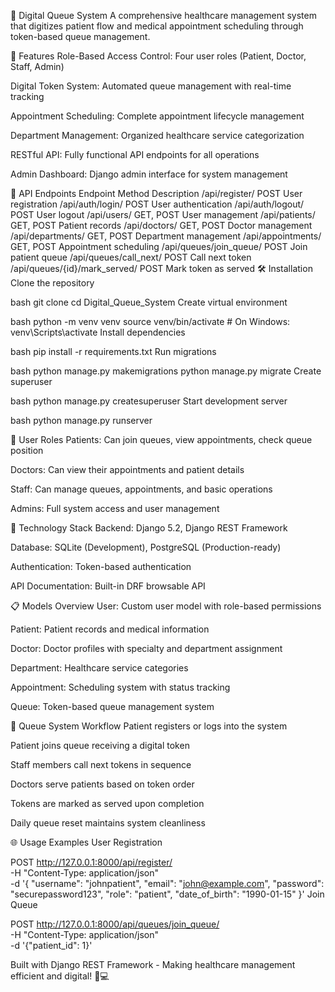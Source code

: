 🏥 Digital Queue System
A comprehensive healthcare management system that digitizes patient flow and medical appointment scheduling through token-based queue management.

🌟 Features
Role-Based Access Control: Four user roles (Patient, Doctor, Staff, Admin)

Digital Token System: Automated queue management with real-time tracking

Appointment Scheduling: Complete appointment lifecycle management

Department Management: Organized healthcare service categorization

RESTful API: Fully functional API endpoints for all operations

Admin Dashboard: Django admin interface for system management

🚀 API Endpoints
Endpoint	Method	Description
/api/register/	POST	User registration
/api/auth/login/	POST	User authentication
/api/auth/logout/	POST	User logout
/api/users/	GET, POST	User management
/api/patients/	GET, POST	Patient records
/api/doctors/	GET, POST	Doctor management
/api/departments/	GET, POST	Department management
/api/appointments/	GET, POST	Appointment scheduling
/api/queues/join_queue/	POST	Join patient queue
/api/queues/call_next/	POST	Call next token
/api/queues/{id}/mark_served/	POST	Mark token as served
🛠️ Installation
Clone the repository

bash
git clone <your-repo-url>
cd Digital_Queue_System
Create virtual environment

bash
python -m venv venv
source venv/bin/activate  # On Windows: venv\Scripts\activate
Install dependencies

bash
pip install -r requirements.txt
Run migrations

bash
python manage.py makemigrations
python manage.py migrate
Create superuser

bash
python manage.py createsuperuser
Start development server

bash
python manage.py runserver

👥 User Roles
Patients: Can join queues, view appointments, check queue position

Doctors: Can view their appointments and patient details

Staff: Can manage queues, appointments, and basic operations

Admins: Full system access and user management

🔧 Technology Stack
Backend: Django 5.2, Django REST Framework

Database: SQLite (Development), PostgreSQL (Production-ready)

Authentication: Token-based authentication

API Documentation: Built-in DRF browsable API

📋 Models Overview
User: Custom user model with role-based permissions

Patient: Patient records and medical information

Doctor: Doctor profiles with specialty and department assignment

Department: Healthcare service categories

Appointment: Scheduling system with status tracking

Queue: Token-based queue management system

🚦 Queue System Workflow
Patient registers or logs into the system

Patient joins queue receiving a digital token

Staff members call next tokens in sequence

Doctors serve patients based on token order

Tokens are marked as served upon completion

Daily queue reset maintains system cleanliness

🌐 Usage Examples
User Registration

POST http://127.0.0.1:8000/api/register/ \
  -H "Content-Type: application/json" \
  -d '{
    "username": "johnpatient",
    "email": "john@example.com",
    "password": "securepassword123",
    "role": "patient",
    "date_of_birth": "1990-01-15"
  }'
Join Queue

POST http://127.0.0.1:8000/api/queues/join_queue/ \
  -H "Content-Type: application/json" \
  -d '{"patient_id": 1}'


Built with Django REST Framework - Making healthcare management efficient and digital! 🏥💻

